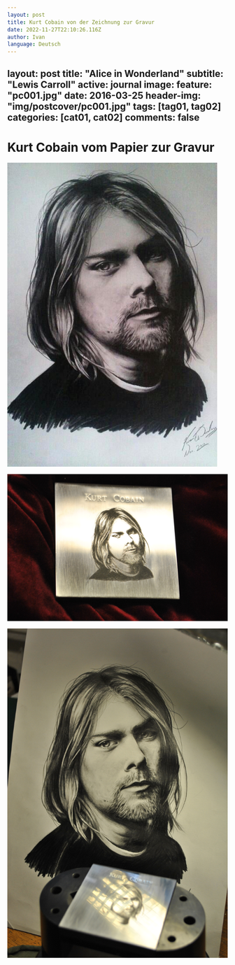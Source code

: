 ```yaml
---
layout: post
title: Kurt Cobain von der Zeichnung zur Gravur
date: 2022-11-27T22:10:26.116Z
author: Ivan
language: Deutsch
---
```

layout:     post
title:      "Alice in Wonderland"
subtitle:   "Lewis Carroll"
active: journal
image:
  feature: "pc001.jpg"
date:       2016-03-25
header-img: "img/postcover/pc001.jpg"
tags: [tag01, tag02]
categories: [cat01, cat02]
comments: false
---
# Kurt Cobain vom Papier zur Gravur

![Bleistift Skitze](/gallery/newIma/Kira_IMG-20131212-WA0011.jpg "Der erste Entwurf")



![Gravur ](/gallery/newIma/Kira_CSC_1755.JPG "Gravur übertrag von Skitze")

![Vergleichs Foto](/gallery/newIma/Kira_DSC_1722.JPG "Vergleich zwischen Entwurf und der Gravur")